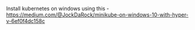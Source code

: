 Install kubernetes on windows using this - https://medium.com/@JockDaRock/minikube-on-windows-10-with-hyper-v-6ef0f4dc158c